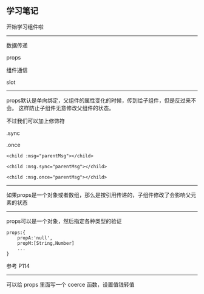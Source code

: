 学习笔记
---

开始学习组件啦

---

数据传递

props

组件通信

slot

---

props默认是单向绑定，父组件的属性变化的时候，传到给子组件，但是反过来不会。
这样防止子组件无意修改父组件的状态。

不过我们可以加上修饰符

.sync

.once

    <child :msg="parentMsg"></child>

    <child :msg.sync="parentMsg"></child>

    <child :msg.once="parentMsg"></child>

---

如果props是一个对象或者数组，那么是按引用传递的，子组件修改了会影响父元素的状态

---

props可以是一个对象，然后指定各种类型的验证

    props:{
        propA:'null',
        propM:[String,Number]
        ...
    }

参考 P114

---

可以给 props 里面写一个 coerce 函数，设置值钱转值
